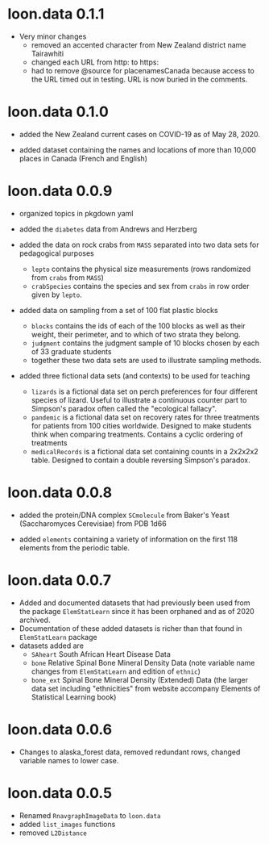 
# loon.data 0.1.1

* Very minor changes
    - removed an accented character from New Zealand district name Tairawhiti
    - changed each URL from http: to https:
    - had to remove @source for placenamesCanada because access to the URL timed out in testing.  URL is now buried in the comments.
    
# loon.data 0.1.0

* added the New Zealand current cases on COVID-19 as of May 28, 2020.

* added dataset containing the names and locations of more than 10,000 places in Canada (French and English)

# loon.data 0.0.9

* organized topics in pkgdown yaml

* added the `diabetes` data from Andrews and Herzberg

* added the data on rock crabs from `MASS` separated into two data sets for pedagogical purposes
    - `lepto` contains the physical size measurements (rows randomized from `crabs` from `MASS`)
    - `crabSpecies` contains the species and sex from `crabs` in row order given by `lepto`.

* added data on sampling from a set of 100 flat plastic blocks
    - `blocks` contains the ids of each of the 100 blocks as well as their weight, their perimeter, and to which of two strata they belong. 
    - `judgment` contains the judgment sample of 10 blocks chosen by each of 33 graduate students
    - together these two data sets are used to illustrate sampling methods.
    
* added three fictional data sets (and contexts) to be used for teaching
    - `lizards` is a fictional data set on perch preferences for four different species of lizard.  Useful to illustrate a continuous counter part to Simpson's paradox often called the "ecological fallacy".
    - `pandemic` is a fictional data set on recovery rates for three treatments for patients from 100 cities worldwide.  Designed to make students think when comparing treatments.  Contains a cyclic ordering of treatments
    - `medicalRecords` is a fictional data set containing counts in a 2x2x2x2 table.  Designed to contain a double reversing Simpson's paradox.

# loon.data 0.0.8

* added the protein/DNA complex `SCmolecule`  from Baker's Yeast (Saccharomyces Cerevisiae) from PDB 1d66

* added `elements` containing a variety of information on the first 118 elements from the periodic table.

# loon.data 0.0.7

* Added and documented datasets that had previously been used from the package `ElemStatLearn` since it has been orphaned and as of 2020 archived.
* Documentation of these added datasets is richer than that found in `ElemStatLearn` package
* datasets added are
    - `SAheart`  South African Heart Disease Data
    - `bone` Relative Spinal Bone Mineral Density Data 
        (note variable name changes from `ElemStatLearn` and edition of `ethnic`)
    - `bone_ext` Spinal Bone Mineral Density (Extended) Data
        (the larger data set including "ethnicities" from website accompany Elements of Statistical Learning book)

# loon.data 0.0.6

* Changes to alaska_forest data, removed redundant rows, changed variable names to lower case.

# loon.data 0.0.5

* Renamed `RnavgraphImageData` to `loon.data`
* added `list_images` functions
* removed `L2Distance`
